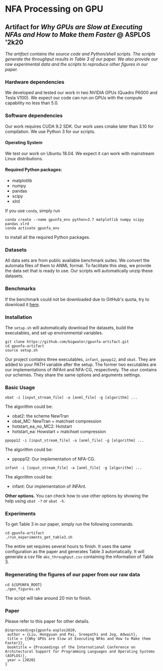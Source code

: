 # NFA Processing on GPU
## Artifact for *Why GPUs are Slow at Executing NFAs and How to Make them Faster* @ ASPLOS '2k20

*The artifact contains the source code and Python/shell scripts. The scripts generate the throughput results in Table 3 of our paper. We also provide our raw experimental data and the scripts to reproduce other figures in our paper.*

### Hardware dependencies
We developed and tested our work in two NVIDIA GPUs (Quadro P6000 and Tesla V100). We expect our code can run on GPUs with the compute capability no less than 5.0.

### Software dependencies
Our work requires CUDA 9.2 SDK. Our work uses cmake later than 3.10 for compilation. We use Python 3 for our scripts. 

#### Operating System
We test our work on Ubuntu 18.04. We expect it can work with mainstream Linux distributions.  

#### Required Python packages:

* matplotlib
* numpy
* pandas
* scipy
* xlrd

If you use `conda`, simply run
```
conda create --name gpunfa_env python=3.7 matplotlib numpy scipy pandas xlrd
conda activate gpunfa_env
```
to install all the required Python packages. 


### Datasets
All data sets are from public available benchmark suites. We convert the automata files of them to ANML format. To facilitate this step, we provide the data set that is ready to use. Our scripts will automatically unzip these datasets. 

### Benchmarks
If the benchmark could not be downloaded due to GitHub's quota, try to download it [here](https://www.dropbox.com/s/havbbf1281eer0i/gpunfa_benchmarks.zip?dl=0). 




### Installation
The `setup.sh` will automatically download the datasets, build the executables, and set up environmental variables. 

```
git clone https://github.com/bigwater/gpunfa-artifact.git 
cd gpunfa-artifact
source setup.sh
```

Our project contains three executables, `infant`, `ppopp12`, and `obat`. They are added to your PATH variable after the setup. The former two excutables are our implementations of iNFAnt and NFA-CG, respectively. The `obat` contains our schemes. They share the same options and arguments settings. 

### Basic Usage
```
obat -i [input_stream_file] -a [anml_file] -g [algorithm] ...
```
The algorithm could be: 

* obat2: the scheme NewTran
* obat_MC: NewTran + matchset compression
* hotstart_ea_no_MC2: Hotstart
* hotstart_ea: Howstart + matchset compression

```
ppopp12 -i [input_stream_file] -a [anml_file] -g [algorithm] ...
```
The algorithm could be:

* ppopp12: Our implementation of NFA-CG. 


```
infant -i [input_stream_file] -a [anml_file] -g [algorithm] ...
```

The algorithm could be:

* infant: Our implementation of iNFAnt. 


**Other options.** You can check how to use other options by showing the help using `obat -?` or `obat -h`. 


### Experiments
To get Table 3 in our paper, simply run the following commands.

```
cd gpunfa-artifact
./run_experiments_get_table3.sh
```

The entire set requires several hours to finish. It uses the same configuration as the paper and generates Table 3 automatically. It will generate a csv file `abs_throughput.csv` containing the information of Table 3. 


### Regenerating the figures of our paper from our raw data
```
cd ${GPUNFA_ROOT}
./gen_figures.sh 
```
The script will take around 20 min to finish. 


### Paper
Please refer to this paper for other details.  
```
@inproceedings{gpunfa-asplos2020,
 author = {Liu, Hongyuan and Pai, Sreepathi and Jog, Adwait},
 title = {{Why GPUs are Slow at Executing NFAs and How to Make them Faster}},
 booktitle = {Proceedings of the International Conference on Architectural Support for Programming Languages and Operating Systems (ASPLOS)},
 year = {2020}
}
```




